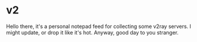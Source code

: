 # v2
Hello there, it's a personal notepad feed for collecting some v2ray servers.
I might update, or drop it like it's hot.
Anyway, good day to you stranger.
